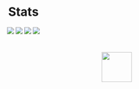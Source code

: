 
<div align="center">
  <h1>Stats</h1>

![](https://github-profile-summary-cards.vercel.app/api/cards/most-commit-language?username=nekriS&theme=github)
![](https://github-profile-summary-cards.vercel.app/api/cards/repos-per-language?username=nekriS&theme=github)
![](https://github-profile-summary-cards.vercel.app/api/cards/stats?username=nekriS&theme=github)
![](https://github-profile-summary-cards.vercel.app/api/cards/productive-time?username=nekriS&theme=github&utcOffset=3)

</div>


<h1 align="right"><img src="https://u.cubeupload.com/nekris/imageprocessing20210.gif" height="70"/></h1>

